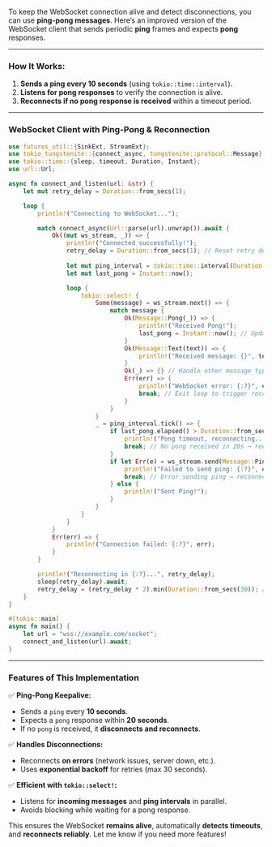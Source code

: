 To keep the WebSocket connection alive and detect disconnections, you can use **ping-pong messages**. Here’s an improved version of the WebSocket client that sends periodic **ping** frames and expects **pong** responses.

---

### **How It Works:**
1. **Sends a ping every 10 seconds** (using `tokio::time::interval`).
2. **Listens for pong responses** to verify the connection is alive.
3. **Reconnects if no pong response is received** within a timeout period.

---

### **WebSocket Client with Ping-Pong & Reconnection**
```rust
use futures_util::{SinkExt, StreamExt};
use tokio_tungstenite::{connect_async, tungstenite::protocol::Message};
use tokio::time::{sleep, timeout, Duration, Instant};
use url::Url;

async fn connect_and_listen(url: &str) {
    let mut retry_delay = Duration::from_secs(1);

    loop {
        println!("Connecting to WebSocket...");

        match connect_async(Url::parse(url).unwrap()).await {
            Ok((mut ws_stream, _)) => {
                println!("Connected successfully!");
                retry_delay = Duration::from_secs(1); // Reset retry delay
                
                let mut ping_interval = tokio::time::interval(Duration::from_secs(10));
                let mut last_pong = Instant::now();

                loop {
                    tokio::select! {
                        Some(message) = ws_stream.next() => {
                            match message {
                                Ok(Message::Pong(_)) => {
                                    println!("Received Pong!");
                                    last_pong = Instant::now(); // Update last pong time
                                }
                                Ok(Message::Text(text)) => {
                                    println!("Received message: {}", text);
                                }
                                Ok(_) => {} // Handle other message types if needed
                                Err(err) => {
                                    println!("WebSocket error: {:?}", err);
                                    break; // Exit loop to trigger reconnection
                                }
                            }
                        }
                        _ = ping_interval.tick() => {
                            if last_pong.elapsed() > Duration::from_secs(20) {
                                println!("Pong timeout, reconnecting...");
                                break; // No pong received in 20s → reconnect
                            }
                            if let Err(e) = ws_stream.send(Message::Ping(Vec::new())).await {
                                println!("Failed to send ping: {:?}", e);
                                break; // Error sending ping → reconnect
                            } else {
                                println!("Sent Ping!");
                            }
                        }
                    }
                }
            }
            Err(err) => {
                println!("Connection failed: {:?}", err);
            }
        }

        println!("Reconnecting in {:?}...", retry_delay);
        sleep(retry_delay).await;
        retry_delay = (retry_delay * 2).min(Duration::from_secs(30)); // Exponential backoff
    }
}

#[tokio::main]
async fn main() {
    let url = "wss://example.com/socket";
    connect_and_listen(url).await;
}
```

---

### **Features of This Implementation**
✅ **Ping-Pong Keepalive:**  
- Sends a `ping` every **10 seconds**.  
- Expects a `pong` response within **20 seconds**.  
- If no `pong` is received, it **disconnects and reconnects**.

✅ **Handles Disconnections:**  
- Reconnects **on errors** (network issues, server down, etc.).  
- Uses **exponential backoff** for retries (max 30 seconds).  

✅ **Efficient with `tokio::select!`:**  
- Listens for **incoming messages** and **ping intervals** in parallel.  
- Avoids blocking while waiting for a pong response.  

This ensures the WebSocket **remains alive**, automatically **detects timeouts**, and **reconnects reliably**. Let me know if you need more features!
